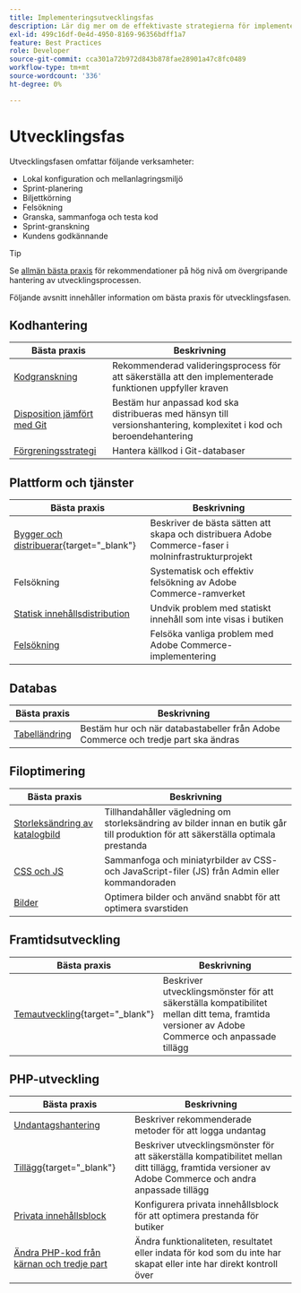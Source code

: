 ```yaml
---
title: Implementeringsutvecklingsfas
description: Lär dig mer om de effektivaste strategierna för implementering i utvecklingsfasen av Adobe Commerce-projekt.
exl-id: 499c16df-0e4d-4950-8169-96356bdff1a7
feature: Best Practices
role: Developer
source-git-commit: cca301a72b972d843b878fae28901a47c8fc0489
workflow-type: tm+mt
source-wordcount: '336'
ht-degree: 0%

---
```



# Utvecklingsfas

Utvecklingsfasen omfattar följande verksamheter:

- Lokal konfiguration och mellanlagringsmiljö
- Sprint-planering
- Biljettkörning
- Felsökning
- Granska, sammanfoga och testa kod
- Sprint-granskning
- Kundens godkännande

>[!TIP]
>
>Se [allmän bästa praxis](general.md) för rekommendationer på hög nivå om övergripande hantering av utvecklingsprocessen.

Följande avsnitt innehåller information om bästa praxis för utvecklingsfasen.

## Kodhantering

| Bästa praxis | Beskrivning |
|-----------------------------------------------------------------|--------------------------------------------------------------------------------------------------------------------------------------|
| [Kodgranskning](code-review.md) | Rekommenderad valideringsprocess för att säkerställa att den implementerade funktionen uppfyller kraven |
| [Disposition jämfört med Git](code-management.md) | Bestäm hur anpassad kod ska distribueras med hänsyn till versionshantering, komplexitet i kod och beroendehantering |
| [Förgreningsstrategi](git-branching.md) | Hantera källkod i Git-databaser |

## Plattform och tjänster

| Bästa praxis | Beskrivning |
|--------------------------------------------------------------------------------------------------------------------------------------------------------|-------------------------------------------------------------------------------------------------------------|
| [Bygger och distribuerar](https://experienceleague.adobe.com/docs/commerce-cloud-service/user-guide/develop/deploy/best-practices.html?lang=sv-SE){target="_blank"} | Beskriver de bästa sätten att skapa och distribuera Adobe Commerce-faser i molninfrastrukturprojekt |
| Felsökning | Systematisk och effektiv felsökning av Adobe Commerce-ramverket |
| [Statisk innehållsdistribution](static-content-deployment.md) | Undvik problem med statiskt innehåll som inte visas i butiken |
| [Felsökning](troubleshooting.md) | Felsöka vanliga problem med Adobe Commerce-implementering |

## Databas

| Bästa praxis | Beskrivning |
|----------------------------------------------------------------|---------------------------------------------------------------------------------|
| [Tabelländring](modifying-core-and-third-party-tables.md) | Bestäm hur och när databastabeller från Adobe Commerce och tredje part ska ändras |

## Filoptimering

| Bästa praxis | Beskrivning |
|-----------------------------------------------------|-----------------------------------------------------------------------------------------------------------|
| [Storleksändring av katalogbild](catalog-image-resizing.md) | Tillhandahåller vägledning om storleksändring av bilder innan en butik går till produktion för att säkerställa optimala prestanda |
| [CSS och JS](optimize-css-js-files.md) | Sammanfoga och miniatyrbilder av CSS- och JavaScript-filer (JS) från Admin eller kommandoraden |
| [Bilder](image-optimization.md) | Optimera bilder och använd snabbt för att optimera svarstiden |

## Framtidsutveckling

| Bästa praxis | Beskrivning |
|----------------------------------------------------------------------------------------------------------------|------------------------------------------------------------------------------------------------------------------------------------------|
| [Temautveckling](https://developer.adobe.com/commerce/frontend-core/guide/best-practices/){target="_blank"} | Beskriver utvecklingsmönster för att säkerställa kompatibilitet mellan ditt tema, framtida versioner av Adobe Commerce och anpassade tillägg |

## PHP-utveckling

| Bästa praxis | Beskrivning |
|-----------------------------------------------------------------------------------------|----------------------------------------------------------------------------------------------------------------------------------------------------|
| [Undantagshantering](exception-handling.md) | Beskriver rekommenderade metoder för att logga undantag |
| [Tillägg](https://developer.adobe.com/commerce/php/best-practices/){target="_blank"} | Beskriver utvecklingsmönster för att säkerställa kompatibilitet mellan ditt tillägg, framtida versioner av Adobe Commerce och andra anpassade tillägg |
| [Privata innehållsblock](private-content-block-configuration.md) | Konfigurera privata innehållsblock för att optimera prestanda för butiker |
| [Ändra PHP-kod från kärnan och tredje part](modifying-core-and-third-party-code.md) | Ändra funktionaliteten, resultatet eller indata för kod som du inte har skapat eller inte har direkt kontroll över |
